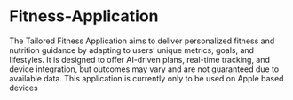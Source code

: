 # Fitness-Application
The Tailored Fitness Application aims to deliver personalized fitness and nutrition guidance by adapting to users’ unique metrics, goals, and lifestyles. It is designed to offer AI-driven plans, real-time tracking, and device integration, but outcomes may vary and are not guaranteed due to available data. This application is currently only to be used on Apple based devices
